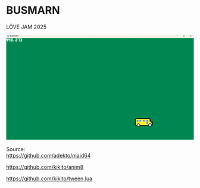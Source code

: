 # BUSMARN
LÖVE JAM 2025

![](busmarn_love2d_2025_jam.gif)


Source:  
https://github.com/adekto/maid64

https://github.com/kikito/anim8  

https://github.com/kikito/tween.lua
